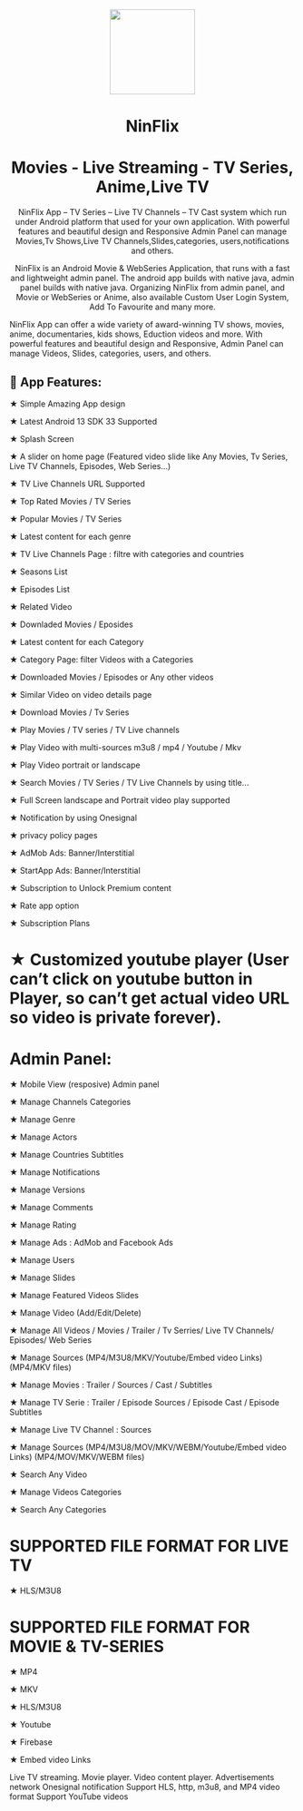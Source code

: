 <div align="center">

<img src="https://i.ibb.co/wpmd3ZT/logo.png" height="150" />

# NinFlix
# Movies - Live Streaming - TV Series, Anime,Live TV
NinFlix App – TV Series – Live TV Channels – TV Cast system which run under Android platform that used for your own application. With powerful features and beautiful design and Responsive Admin Panel can manage Movies,Tv Shows,Live TV Channels,Slides,categories, users,notifications and others. 

NinFlix is an Android Movie & WebSeries Application, that runs with a fast and lightweight admin panel. The android app builds with native java, admin panel builds with native java. Organizing NinFlix from admin panel, and Movie or WebSeries or Anime, also available Custom User Login System, Add To Favourite and many more.

</div>

NinFlix App can offer a wide variety of award-winning TV shows, movies, anime, documentaries, kids shows, Eduction videos and more.
With powerful features and beautiful design and Responsive, Admin Panel can manage Videos, Slides, categories, users, and others.

## :tada: App Features:

★ Simple Amazing App design

★ Latest Android 13 SDK 33 Supported

★ Splash Screen

★ A slider on home page (Featured video slide like Any Movies, Tv Series, Live TV Channels, Episodes, Web Series…)

★ TV Live Channels URL Supported

★ Top Rated Movies / TV Series

★ Popular Movies / TV Series

★ Latest content for each genre

★ TV Live Channels Page : filtre with categories and countries

★ Seasons List

★ Episodes List

★ Related Video

★ Downladed Movies / Eposides

★ Latest content for each Category

★ Category Page: filter Videos with a Categories

★ Downloaded Movies / Episodes or Any other videos

★ Similar Video on video details page

★ Download Movies / Tv Series

★ Play Movies / TV series / TV Live channels

★ Play Video with multi-sources m3u8 / mp4 / Youtube / Mkv 

★ Play Video portrait or landscape

★ Search Movies / TV Series / TV Live Channels by using title…

★ Full Screen landscape and Portrait video play supported

★ Notification by using Onesignal

★ privacy policy pages

★ AdMob Ads: Banner/Interstitial

★ StartApp Ads: Banner/Interstitial

★ Subscription to Unlock Premium content

★ Rate app option

★ Subscription Plans

# ★ Customized youtube player (User can’t click on youtube button in Player, so can’t get actual video URL so video is private forever).


# Admin Panel:

★ Mobile View (resposive) Admin panel

★ Manage Channels Categories

★ Manage Genre

★ Manage Actors

★ Manage Countries Subtitles

★ Manage Notifications

★ Manage Versions

★ Manage Comments

★ Manage Rating

★ Manage Ads : AdMob and Facebook Ads

★ Manage Users

★ Manage Slides

★ Manage Featured Videos Slides

★ Manage Video (Add/Edit/Delete)

★ Manage All Videos / Movies / Trailer / Tv Serries/ Live TV Channels/ Episodes/ Web Series

★ Manage Sources (MP4/M3U8/MKV/Youtube/Embed video Links) (MP4/MKV files)

★ Manage Movies : Trailer / Sources / Cast / Subtitles

★ Manage TV Serie : Trailer / Episode Sources / Episode Cast / Episode Subtitles

★ Manage Live TV Channel : Sources

★ Manage Sources (MP4/M3U8/MOV/MKV/WEBM/Youtube/Embed video Links) (MP4/MOV/MKV/WEBM files)

★ Search Any Video

★ Manage Videos Categories

★ Search Any Categories

# SUPPORTED FILE FORMAT FOR LIVE TV
★ HLS/M3U8

# SUPPORTED FILE FORMAT FOR MOVIE & TV-SERIES
★ MP4

★ MKV

★ HLS/M3U8

★ Youtube

★ Firebase

★ Embed video Links


Live TV streaming. Movie player. Video content player. Advertisements network Onesignal notification Support HLS, http, m3u8, and MP4 video format Support YouTube videos
